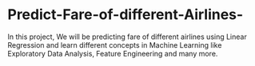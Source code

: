 # Predict-Fare-of-different-Airlines-
In this project, We will be predicting fare of different airlines using Linear Regression and learn different concepts in Machine Learning like Exploratory Data Analysis, Feature Engineering and many more.  
